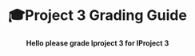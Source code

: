 
<h1 align="center">🎓Project 3 Grading Guide</h1>

<p align="center">
  <strong>Hello please grade Iproject 3 for IProject 3</strong>
</p>
